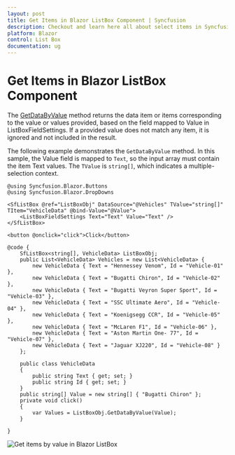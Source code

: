 ```yaml
---
layout: post
title: Get Items in Blazor ListBox Component | Syncfusion
description: Checkout and learn here all about select items in Syncfusion Blazor ListBox component and much more.
platform: Blazor
control: List Box
documentation: ug
---
```


# Get Items in Blazor ListBox Component

The [GetDataByValue](https://help.syncfusion.com/cr/blazor/Syncfusion.Blazor.DropDowns.SfListBox-2.html#Syncfusion_Blazor_DropDowns_SfListBox_2_GetDataByValue__0_) method returns the data item or items corresponding to the value or values provided, based on the field mapped to Value in ListBoxFieldSettings. If a provided value does not match any item, it is ignored and not included in the result.

The following example demonstrates the `GetDataByValue` method. In this sample, the Value field is mapped to `Text`, so the input array must contain the item Text values. The `TValue` is `string[]`, which indicates a multiple-selection context.

```cshtml
@using Syncfusion.Blazor.Buttons
@using Syncfusion.Blazor.DropDowns

<SfListBox @ref="ListBoxObj" DataSource="@Vehicles" TValue="string[]" TItem="VehicleData" @bind-Value="@Value">
    <ListBoxFieldSettings Text="Text" Value="Text" />
</SfListBox>

<button @onclick="click">Click</button>

@code {
    SfListBox<string[], VehicleData> ListBoxObj;
    public List<VehicleData> Vehicles = new List<VehicleData> {
        new VehicleData { Text = "Hennessey Venom", Id = "Vehicle-01" },
        new VehicleData { Text = "Bugatti Chiron", Id = "Vehicle-02" },
        new VehicleData { Text = "Bugatti Veyron Super Sport", Id = "Vehicle-03" },
        new VehicleData { Text = "SSC Ultimate Aero", Id = "Vehicle-04" },
        new VehicleData { Text = "Koenigsegg CCR", Id = "Vehicle-05" },
        new VehicleData { Text = "McLaren F1", Id = "Vehicle-06" },
        new VehicleData { Text = "Aston Martin One- 77", Id = "Vehicle-07" },
        new VehicleData { Text = "Jaguar XJ220", Id = "Vehicle-08" }
    };

    public class VehicleData
    {
        public string Text { get; set; }
        public string Id { get; set; }
    }
    public string[] Value = new string[] { "Bugatti Chiron" };
    private void click()
    {
        var Values = ListBoxObj.GetDataByValue(Value);
    }

}

```

![Get items by value in Blazor ListBox](./../images/blazor-listbox-item-selection.png)